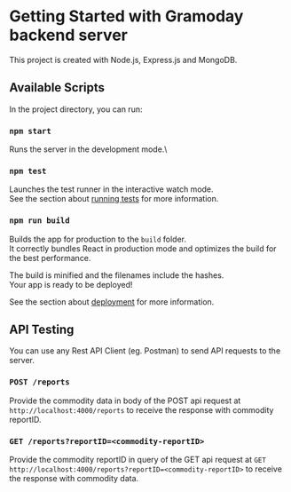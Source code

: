 # Getting Started with Gramoday backend server

This project is created with Node.js, Express.js and MongoDB.

## Available Scripts

In the project directory, you can run:

### `npm start`

Runs the server in the development mode.\

### `npm test`

Launches the test runner in the interactive watch mode.\
See the section about [running tests](https://facebook.github.io/create-react-app/docs/running-tests) for more information.

### `npm run build`

Builds the app for production to the `build` folder.\
It correctly bundles React in production mode and optimizes the build for the best performance.

The build is minified and the filenames include the hashes.\
Your app is ready to be deployed!

See the section about [deployment](https://facebook.github.io/create-react-app/docs/deployment) for more information.


## API Testing

You can use any Rest API Client (eg. Postman) to send API requests to the server.

### `POST /reports`

Provide the commodity data in body of the POST api request at `http://localhost:4000/reports` to receive the response with commodity reportID.

### `GET /reports?reportID=<commodity-reportID>`

Provide the commodity reportID in query of the GET api request at `GET http://localhost:4000/reports?reportID=<commodity-reportID>` to receive the response with commodity data.

